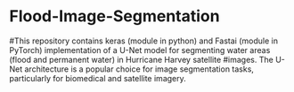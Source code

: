 # Flood-Image-Segmentation
#This repository contains keras (module in python) and Fastai (module in PyTorch) implementation of a U-Net model for segmenting water areas (flood and permanent water) in Hurricane Harvey  satellite #images. The U-Net architecture is a popular choice for image segmentation tasks, particularly for biomedical and satellite imagery.
